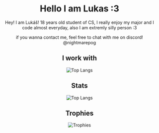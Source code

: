 <div align="center">
<h1>Hello I am Lukas :3</h1>


<p>Hey! I am Lukáš! 18 years old student of CS, I really enjoy my major and I code almost everyday, also I am extremly silly person :3</p>
<p>if you wanna contact me, feel free to chat with me on discord! @nightmarepog</p>
<h2>I work with</h2>

  <img src="https://skillicons.dev/icons?i=html,css,js,ts,tailwind,react,godot,lua,python,c,linux,arch,blender,docker,git,md,nextjs,nodejs,postman,postgres,robloxstudio,sqlite,vscode," alt="Top Langs">
<h2>Stats</h2>
  <img src="https://github-readme-stats.vercel.app/api/top-langs/?username=NightmarePog&layout=compact" alt="Top Langs">
<h2>Trophies</h2>
  <img src="https://github-profile-trophy.vercel.app/?username=nightmarepog&theme=darkhub" alt="Trophies">
</div>
